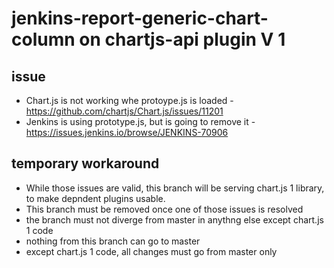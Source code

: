 # jenkins-report-generic-chart-column on chartjs-api plugin V 1
## issue
 * Chart.js is not working whe protoype.js is loaded - https://github.com/chartjs/Chart.js/issues/11201
 * Jenkins is using prototype.js, but is going to remove it - https://issues.jenkins.io/browse/JENKINS-70906
## temporary workaround
 * While those issues are valid, this branch will be serving chart.js 1 library, to make depndent plugins usable.
 * This branch must be removed once one of those issues is resolved
 * the branch must not diverge from master in anythng else except chart.js 1 code
 * nothing from this branch can go to master
 * except chart.js 1 code, all changes must go from master only
